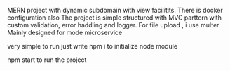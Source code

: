 MERN project with dynamic subdomain with view facilitits. There is docker configuration also The project is simple structured with MVC parttern with custom validation, error haddling and logger. For file upload , i use multer Mainly designed for mode microservice

very simple to run just write npm i to initialize node module

npm start to run the project